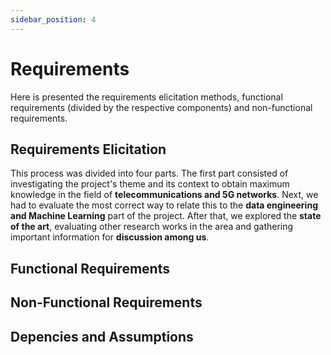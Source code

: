 ```yaml
---
sidebar_position: 4
---
```


# Requirements
Here is presented the requirements elicitation methods, functional requirements (divided by the respective components) and non-functional requirements.

## Requirements Elicitation
This process was divided into four parts. The first part consisted of investigating the project's theme and its context to obtain maximum knowledge in the field of **telecommunications and 5G networks**. Next, we had to evaluate the most correct way to relate this to the **data engineering and Machine Learning** part of the project. After that, we explored the **state of the art**, evaluating other research works in the area and gathering important information for **discussion among us**.


## Functional Requirements


## Non-Functional Requirements

## Depencies and Assumptions